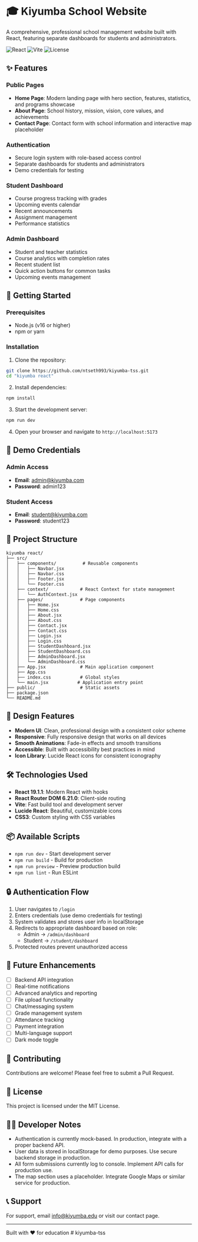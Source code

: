 # 🎓 Kiyumba School Website

A comprehensive, professional school management website built with React, featuring separate dashboards for students and administrators.

![React](https://img.shields.io/badge/React-19.1.1-61DAFB?style=flat&logo=react)
![Vite](https://img.shields.io/badge/Vite-Latest-646CFF?style=flat&logo=vite)
![License](https://img.shields.io/badge/License-MIT-green.svg)

## ✨ Features

### Public Pages
- **Home Page**: Modern landing page with hero section, features, statistics, and programs showcase
- **About Page**: School history, mission, vision, core values, and achievements
- **Contact Page**: Contact form with school information and interactive map placeholder

### Authentication
- Secure login system with role-based access control
- Separate dashboards for students and administrators
- Demo credentials for testing

### Student Dashboard
- Course progress tracking with grades
- Upcoming events calendar
- Recent announcements
- Assignment management
- Performance statistics

### Admin Dashboard
- Student and teacher statistics
- Course analytics with completion rates
- Recent student list
- Quick action buttons for common tasks
- Upcoming events management

## 🚀 Getting Started

### Prerequisites
- Node.js (v16 or higher)
- npm or yarn

### Installation

1. Clone the repository:
```bash
git clone https://github.com/ntseth993/kiyumba-tss.git
cd "kiyumba react"
```

2. Install dependencies:
```bash
npm install
```

3. Start the development server:
```bash
npm run dev
```

4. Open your browser and navigate to `http://localhost:5173`

## 🔐 Demo Credentials

### Admin Access
- **Email**: admin@kiyumba.com
- **Password**: admin123

### Student Access
- **Email**: student@kiyumba.com
- **Password**: student123

## 📁 Project Structure

```
kiyumba react/
├── src/
│   ├── components/          # Reusable components
│   │   ├── Navbar.jsx
│   │   ├── Navbar.css
│   │   ├── Footer.jsx
│   │   └── Footer.css
│   ├── context/            # React Context for state management
│   │   └── AuthContext.jsx
│   ├── pages/              # Page components
│   │   ├── Home.jsx
│   │   ├── Home.css
│   │   ├── About.jsx
│   │   ├── About.css
│   │   ├── Contact.jsx
│   │   ├── Contact.css
│   │   ├── Login.jsx
│   │   ├── Login.css
│   │   ├── StudentDashboard.jsx
│   │   ├── StudentDashboard.css
│   │   ├── AdminDashboard.jsx
│   │   └── AdminDashboard.css
│   ├── App.jsx             # Main application component
│   ├── App.css
│   ├── index.css           # Global styles
│   └── main.jsx           # Application entry point
├── public/                 # Static assets
├── package.json
└── README.md
```

## 🎨 Design Features

- **Modern UI**: Clean, professional design with a consistent color scheme
- **Responsive**: Fully responsive design that works on all devices
- **Smooth Animations**: Fade-in effects and smooth transitions
- **Accessible**: Built with accessibility best practices in mind
- **Icon Library**: Lucide React icons for consistent iconography

## 🛠️ Technologies Used

- **React 19.1.1**: Modern React with hooks
- **React Router DOM 6.21.0**: Client-side routing
- **Vite**: Fast build tool and development server
- **Lucide React**: Beautiful, customizable icons
- **CSS3**: Custom styling with CSS variables

## 📦 Available Scripts

- `npm run dev` - Start development server
- `npm run build` - Build for production
- `npm run preview` - Preview production build
- `npm run lint` - Run ESLint

## 🔒 Authentication Flow

1. User navigates to `/login`
2. Enters credentials (use demo credentials for testing)
3. System validates and stores user info in localStorage
4. Redirects to appropriate dashboard based on role:
   - Admin → `/admin/dashboard`
   - Student → `/student/dashboard`
5. Protected routes prevent unauthorized access

## 🎯 Future Enhancements

- [ ] Backend API integration
- [ ] Real-time notifications
- [ ] Advanced analytics and reporting
- [ ] File upload functionality
- [ ] Chat/messaging system
- [ ] Grade management system
- [ ] Attendance tracking
- [ ] Payment integration
- [ ] Multi-language support
- [ ] Dark mode toggle

## 🤝 Contributing

Contributions are welcome! Please feel free to submit a Pull Request.

## 📄 License

This project is licensed under the MIT License.

## 👨‍💻 Developer Notes

- Authentication is currently mock-based. In production, integrate with a proper backend API.
- User data is stored in localStorage for demo purposes. Use secure backend storage in production.
- All form submissions currently log to console. Implement API calls for production use.
- The map section uses a placeholder. Integrate Google Maps or similar service for production.

## 📞 Support

For support, email info@kiyumba.edu or visit our contact page.

---

Built with ❤️ for education
#   k i y u m b a - t s s  
 